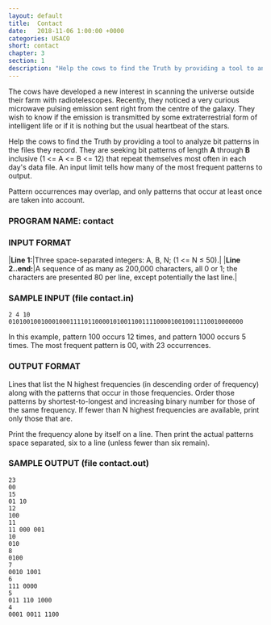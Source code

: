 ```yaml
---
layout: default
title:  Contact
date:   2018-11-06 1:00:00 +0000
categories: USACO
short: contact
chapter: 3
section: 1
description: "Help the cows to find the Truth by providing a tool to analyze bit patterns in the files they record. They are seeking bit patterns of length A through B inclusive (1 <= A <= B <= 12) that repeat themselves most often in each day's data file."
---
```


The cows have developed a new interest in scanning the universe outside their farm with radiotelescopes. Recently, they noticed a very curious microwave pulsing emission sent right from the centre of the galaxy. They wish to know if the emission is transmitted by some extraterrestrial form of intelligent life or if it is nothing but the usual heartbeat of the stars.

Help the cows to find the Truth by providing a tool to analyze bit patterns in the files they record. They are seeking bit patterns of length **A** through **B** inclusive (1 <= A <= B <= 12) that repeat themselves most often in each day's data file. An input limit tells how many of the most frequent patterns to output.

Pattern occurrences may overlap, and only patterns that occur at least once are taken into account.

### PROGRAM NAME: contact

### INPUT FORMAT

|**Line 1:**|Three space-separated integers: A, B, N; (1 <= N ≤ 50).|
|**Line 2..end:**|A sequence of as many as 200,000 characters, all 0 or 1; the characters are presented 80 per line, except potentially the last line.|

### SAMPLE INPUT (file contact.in)

```
2 4 10
01010010010001000111101100001010011001111000010010011110010000000
```

In this example, pattern 100 occurs 12 times, and pattern 1000 occurs 5 times. The most frequent pattern is 00, with 23 occurrences.

### OUTPUT FORMAT

Lines that list the N highest frequencies (in descending order of frequency) along with the patterns that occur in those frequencies. Order those patterns by shortest-to-longest and increasing binary number for those of the same frequency. If fewer than N highest frequencies are available, print only those that are.

Print the frequency alone by itself on a line. Then print the actual patterns space separated, six to a line (unless fewer than six remain).

### SAMPLE OUTPUT (file contact.out)

```
23
00
15
01 10
12
100
11
11 000 001
10
010
8
0100
7
0010 1001
6
111 0000
5
011 110 1000
4
0001 0011 1100
```